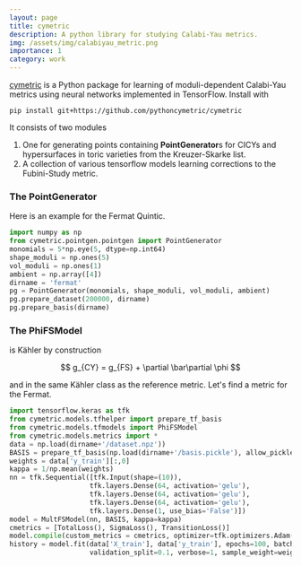 ```yaml
---
layout: page
title: cymetric
description: A python library for studying Calabi-Yau metrics.
img: /assets/img/calabiyau_metric.png
importance: 1
category: work
---
```


[cymetric](https://github.com/pythoncymetric/cymetric) is a Python package for learning of moduli-dependent Calabi-Yau metrics using neural networks implemented in TensorFlow. Install with

```console
pip install git+https://github.com/pythoncymetric/cymetric
```

It consists of two modules

1. One for generating points containing **PointGenerator**s for CICYs and hypersurfaces in toric varieties from the Kreuzer-Skarke list.
2. A collection of various tensorflow models learning corrections to the Fubini-Study metric.

### The PointGenerator

Here is an example for the Fermat Quintic.

```python
import numpy as np
from cymetric.pointgen.pointgen import PointGenerator
monomials = 5*np.eye(5, dtype=np.int64)
shape_moduli = np.ones(5)
vol_moduli = np.ones(1)
ambient = np.array([4])
dirname = 'fermat'
pg = PointGenerator(monomials, shape_moduli, vol_moduli, ambient)
pg.prepare_dataset(200000, dirname)
pg.prepare_basis(dirname)
```

### The PhiFSModel

is Kähler by construction

$$
g_{CY} = g_{FS} + \partial \bar\partial \phi
$$

and in the same Kähler class as the reference metric. Let's find a metric for the Fermat.

```python
import tensorflow.keras as tfk
from cymetric.models.tfhelper import prepare_tf_basis
from cymetric.models.tfmodels import PhiFSModel
from cymetric.models.metrics import *
data = np.load(dirname+'/dataset.npz'))
BASIS = prepare_tf_basis(np.load(dirname+'/basis.pickle'), allow_pickle=True))
weights = data['y_train'][:,0]
kappa = 1/np.mean(weights)
nn = tfk.Sequential([tfk.Input(shape=(10)),
                    tfk.layers.Dense(64, activation='gelu'),
                    tfk.layers.Dense(64, activation='gelu'),
                    tfk.layers.Dense(64, activation='gelu'),
                    tfk.layers.Dense(1, use_bias='False')])
model = MultFSModel(nn, BASIS, kappa=kappa)
cmetrics = [TotalLoss(), SigmaLoss(), TransitionLoss()]
model.compile(custom_metrics = cmetrics, optimizer=tfk.optimizers.Adam())
history = model.fit(data['X_train'], data['y_train'], epochs=100, batch_size=64,
                    validation_split=0.1, verbose=1, sample_weight=weights)
```


